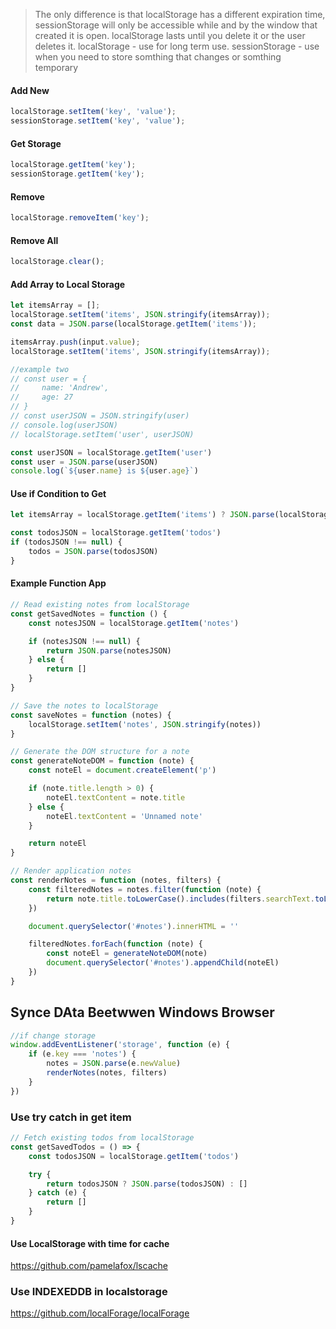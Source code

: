 
> The only difference is that localStorage has a different expiration time, sessionStorage will only be accessible while and by the window that created it is open. 
localStorage lasts until you delete it or the user deletes it.
localStorage - use for long term use.
sessionStorage - use when you need to store somthing that changes or somthing temporary


#### Add New
```javascript
localStorage.setItem('key', 'value');
sessionStorage.setItem('key', 'value');
```

#### Get Storage
```javascript
localStorage.getItem('key');
sessionStorage.getItem('key');
```

#### Remove
```javascript
localStorage.removeItem('key');
```

#### Remove All
```javascript
localStorage.clear();
```

#### Add Array to Local Storage
```javascript
let itemsArray = [];
localStorage.setItem('items', JSON.stringify(itemsArray));
const data = JSON.parse(localStorage.getItem('items'));

itemsArray.push(input.value);
localStorage.setItem('items', JSON.stringify(itemsArray));

//example two
// const user = {
//     name: 'Andrew',
//     age: 27
// }
// const userJSON = JSON.stringify(user)
// console.log(userJSON)
// localStorage.setItem('user', userJSON)

const userJSON = localStorage.getItem('user')
const user = JSON.parse(userJSON)
console.log(`${user.name} is ${user.age}`)

```

#### Use if Condition to Get
```javascript
let itemsArray = localStorage.getItem('items') ? JSON.parse(localStorage.getItem('items')) : [];

const todosJSON = localStorage.getItem('todos')
if (todosJSON !== null) {
    todos = JSON.parse(todosJSON)
}
```

#### Example Function App
```javascript
// Read existing notes from localStorage
const getSavedNotes = function () {
    const notesJSON = localStorage.getItem('notes')

    if (notesJSON !== null) {
        return JSON.parse(notesJSON)
    } else {
        return []
    }
}

// Save the notes to localStorage
const saveNotes = function (notes) {
    localStorage.setItem('notes', JSON.stringify(notes))
}

// Generate the DOM structure for a note
const generateNoteDOM = function (note) {
    const noteEl = document.createElement('p')

    if (note.title.length > 0) {
        noteEl.textContent = note.title
    } else {
        noteEl.textContent = 'Unnamed note'
    }

    return noteEl
}

// Render application notes
const renderNotes = function (notes, filters) {
    const filteredNotes = notes.filter(function (note) {
        return note.title.toLowerCase().includes(filters.searchText.toLowerCase())
    })

    document.querySelector('#notes').innerHTML = ''

    filteredNotes.forEach(function (note) {
        const noteEl = generateNoteDOM(note)
        document.querySelector('#notes').appendChild(noteEl)
    })
}
```

## Synce DAta Beetwwen Windows Browser
```javascript
//if change storage
window.addEventListener('storage', function (e) {
    if (e.key === 'notes') {
        notes = JSON.parse(e.newValue)
        renderNotes(notes, filters)
    }
})
```

### Use try catch in get item
```javascript
// Fetch existing todos from localStorage
const getSavedTodos = () => {
    const todosJSON = localStorage.getItem('todos')

    try {
        return todosJSON ? JSON.parse(todosJSON) : []
    } catch (e) {
        return []
    }
}
```

#### Use LocalStorage with time for cache
https://github.com/pamelafox/lscache

### Use INDEXEDDB in localstorage
https://github.com/localForage/localForage
